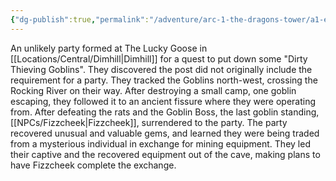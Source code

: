 ```yaml
---
{"dg-publish":true,"permalink":"/adventure/arc-1-the-dragons-tower/a1-e1/"}
---
```


An unlikely party formed at The Lucky Goose in [[Locations/Central/Dimhill\|Dimhill]] for a quest to put down some "Dirty Thieving Goblins". They discovered the post did not originally include the requirement for a party. They tracked the Goblins north-west, crossing the Rocking River on their way. After destroying a small camp, one goblin escaping, they followed it to an ancient fissure where they were operating from. After defeating the rats and the Goblin Boss, the last goblin standing, [[NPCs/Fizzcheek\|Fizzcheek]], surrendered to the party. The party recovered unusual and valuable gems, and learned they were being traded from a mysterious individual in exchange for mining equipment. They led their captive and the recovered equipment out of the cave, making plans to have Fizzcheek complete the exchange.
